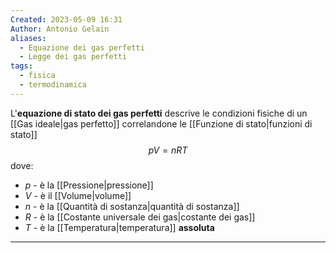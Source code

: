 ```yaml
---
Created: 2023-05-09 16:31
Author: Antonio Gelain
aliases:
  - Equazione dei gas perfetti
  - Legge dei gas perfetti
tags:
  - fisica
  - termodinamica
---
```


L'**equazione di stato dei gas perfetti** descrive le condizioni fisiche di un [[Gas ideale|gas perfetto]] correlandone le [[Funzione di stato|funzioni di stato]]
$$pV = nRT$$
dove:
- $p$ - è la [[Pressione|pressione]]
- $V$ - è il [[Volume|volume]]
- $n$ - è la [[Quantità di sostanza|quantità di sostanza]]
- $R$ - è la [[Costante universale dei gas|costante dei gas]]
- $T$ - è la [[Temperatura|temperatura]] **assoluta**

---

